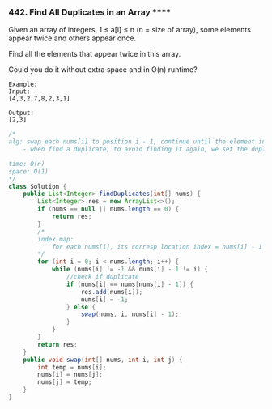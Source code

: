 ### 442. Find All Duplicates in an Array ****
Given an array of integers, 1 ≤ a[i] ≤ n (n = size of array), some elements appear twice and others appear once.

Find all the elements that appear twice in this array.

Could you do it without extra space and in O(n) runtime?
```
Example:
Input:
[4,3,2,7,8,2,3,1]

Output:
[2,3]
```
```java
/*
alg: swap each nums[i] to position i - 1, continue until the element in in position or we find a duplicate
    - when find a duplicate, to avoid finding it again, we set the duplicate to -1, special placeholder

time: O(n)
space: O(1)
*/
class Solution {
    public List<Integer> findDuplicates(int[] nums) {
        List<Integer> res = new ArrayList<>();
        if (nums == null || nums.length == 0) {
            return res;
        }
        /*
        index map:
            for each nums[i], its corresp location index = nums[i] - 1
        */
        for (int i = 0; i < nums.length; i++) {
            while (nums[i] != -1 && nums[i] - 1 != i) {
                //check if duplicate
                if (nums[i] == nums[nums[i] - 1]) {
                    res.add(nums[i]);
                    nums[i] = -1;
                } else {
                    swap(nums, i, nums[i] - 1);
                }
            }
        }
        return res;
    }
    public void swap(int[] nums, int i, int j) {
        int temp = nums[i];
        nums[i] = nums[j];
        nums[j] = temp;
    }
}
```
